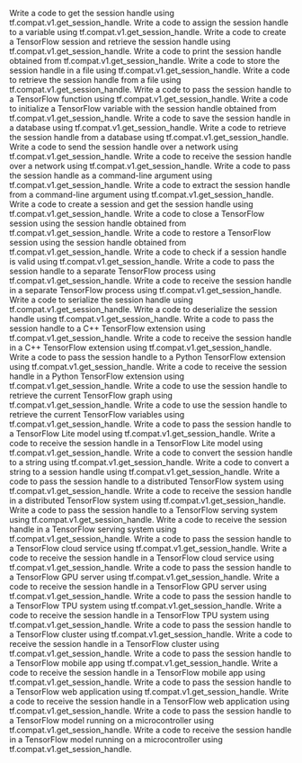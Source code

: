 Write a code to get the session handle using tf.compat.v1.get_session_handle.
Write a code to assign the session handle to a variable using tf.compat.v1.get_session_handle.
Write a code to create a TensorFlow session and retrieve the session handle using tf.compat.v1.get_session_handle.
Write a code to print the session handle obtained from tf.compat.v1.get_session_handle.
Write a code to store the session handle in a file using tf.compat.v1.get_session_handle.
Write a code to retrieve the session handle from a file using tf.compat.v1.get_session_handle.
Write a code to pass the session handle to a TensorFlow function using tf.compat.v1.get_session_handle.
Write a code to initialize a TensorFlow variable with the session handle obtained from tf.compat.v1.get_session_handle.
Write a code to save the session handle in a database using tf.compat.v1.get_session_handle.
Write a code to retrieve the session handle from a database using tf.compat.v1.get_session_handle.
Write a code to send the session handle over a network using tf.compat.v1.get_session_handle.
Write a code to receive the session handle over a network using tf.compat.v1.get_session_handle.
Write a code to pass the session handle as a command-line argument using tf.compat.v1.get_session_handle.
Write a code to extract the session handle from a command-line argument using tf.compat.v1.get_session_handle.
Write a code to create a session and get the session handle using tf.compat.v1.get_session_handle.
Write a code to close a TensorFlow session using the session handle obtained from tf.compat.v1.get_session_handle.
Write a code to restore a TensorFlow session using the session handle obtained from tf.compat.v1.get_session_handle.
Write a code to check if a session handle is valid using tf.compat.v1.get_session_handle.
Write a code to pass the session handle to a separate TensorFlow process using tf.compat.v1.get_session_handle.
Write a code to receive the session handle in a separate TensorFlow process using tf.compat.v1.get_session_handle.
Write a code to serialize the session handle using tf.compat.v1.get_session_handle.
Write a code to deserialize the session handle using tf.compat.v1.get_session_handle.
Write a code to pass the session handle to a C++ TensorFlow extension using tf.compat.v1.get_session_handle.
Write a code to receive the session handle in a C++ TensorFlow extension using tf.compat.v1.get_session_handle.
Write a code to pass the session handle to a Python TensorFlow extension using tf.compat.v1.get_session_handle.
Write a code to receive the session handle in a Python TensorFlow extension using tf.compat.v1.get_session_handle.
Write a code to use the session handle to retrieve the current TensorFlow graph using tf.compat.v1.get_session_handle.
Write a code to use the session handle to retrieve the current TensorFlow variables using tf.compat.v1.get_session_handle.
Write a code to pass the session handle to a TensorFlow Lite model using tf.compat.v1.get_session_handle.
Write a code to receive the session handle in a TensorFlow Lite model using tf.compat.v1.get_session_handle.
Write a code to convert the session handle to a string using tf.compat.v1.get_session_handle.
Write a code to convert a string to a session handle using tf.compat.v1.get_session_handle.
Write a code to pass the session handle to a distributed TensorFlow system using tf.compat.v1.get_session_handle.
Write a code to receive the session handle in a distributed TensorFlow system using tf.compat.v1.get_session_handle.
Write a code to pass the session handle to a TensorFlow serving system using tf.compat.v1.get_session_handle.
Write a code to receive the session handle in a TensorFlow serving system using tf.compat.v1.get_session_handle.
Write a code to pass the session handle to a TensorFlow cloud service using tf.compat.v1.get_session_handle.
Write a code to receive the session handle in a TensorFlow cloud service using tf.compat.v1.get_session_handle.
Write a code to pass the session handle to a TensorFlow GPU server using tf.compat.v1.get_session_handle.
Write a code to receive the session handle in a TensorFlow GPU server using tf.compat.v1.get_session_handle.
Write a code to pass the session handle to a TensorFlow TPU system using tf.compat.v1.get_session_handle.
Write a code to receive the session handle in a TensorFlow TPU system using tf.compat.v1.get_session_handle.
Write a code to pass the session handle to a TensorFlow cluster using tf.compat.v1.get_session_handle.
Write a code to receive the session handle in a TensorFlow cluster using tf.compat.v1.get_session_handle.
Write a code to pass the session handle to a TensorFlow mobile app using tf.compat.v1.get_session_handle.
Write a code to receive the session handle in a TensorFlow mobile app using tf.compat.v1.get_session_handle.
Write a code to pass the session handle to a TensorFlow web application using tf.compat.v1.get_session_handle.
Write a code to receive the session handle in a TensorFlow web application using tf.compat.v1.get_session_handle.
Write a code to pass the session handle to a TensorFlow model running on a microcontroller using tf.compat.v1.get_session_handle.
Write a code to receive the session handle in a TensorFlow model running on a microcontroller using tf.compat.v1.get_session_handle.
